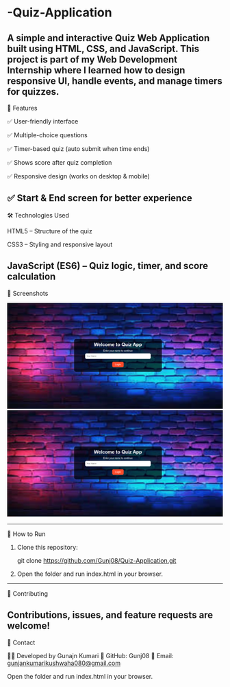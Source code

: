 # -Quiz-Application
A simple and interactive Quiz Web Application built using HTML, CSS, and JavaScript. This project is part of my Web Development Internship where I learned how to design responsive UI, handle events, and manage timers for quizzes.
---
📌 Features

✅ User-friendly interface

✅ Multiple-choice questions

✅ Timer-based quiz (auto submit when time ends)

✅ Shows score after quiz completion

✅ Responsive design (works on desktop & mobile)

✅ Start & End screen for better experience
---
🛠️ Technologies Used

HTML5 – Structure of the quiz

CSS3 – Styling and responsive layout

JavaScript (ES6) – Quiz logic, timer, and score calculation
---
📸 Screenshots

 ![Quiz Screenshot](https://github.com/Gunj08/-Quiz-Application/blob/main/Screenshot%202025-09-22%20102823.png?raw=true)
 ![Quiz Screenshot](https://github.com/Gunj08/-Quiz-Application/blob/main/Screenshot%202025-09-22%20102823.png?raw=true)

---
🚀 How to Run

1. Clone this repository:

   git clone https://github.com/Gunj08/Quiz-Application.git

2. Open the folder and run index.html in your browser.
---

🤝 Contributing

Contributions, issues, and feature requests are welcome!
---

📧 Contact

👩‍💻 Developed by Gunajn Kumari
🔗 GitHub: Gunj08
📩 Email: gunjankumarikushwaha080@gmail.com

Open the folder and run index.html in your browser.

